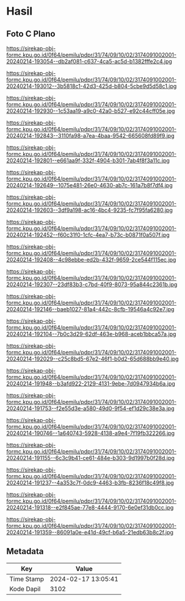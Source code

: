 # Hasil

## Foto C Plano

https://sirekap-obj-formc.kpu.go.id/0f64/pemilu/pdpr/31/74/09/10/02/3174091002001-20240214-193054--db2af081-c637-4ca5-ac5d-b1382fffe2c4.jpg

https://sirekap-obj-formc.kpu.go.id/0f64/pemilu/pdpr/31/74/09/10/02/3174091002001-20240214-193012--3b5818c1-42d3-425d-b804-5cbe9d5d58c1.jpg

https://sirekap-obj-formc.kpu.go.id/0f64/pemilu/pdpr/31/74/09/10/02/3174091002001-20240214-192930--1c53aa19-a9c0-42a0-b527-e92c44cff05e.jpg

https://sirekap-obj-formc.kpu.go.id/0f64/pemilu/pdpr/31/74/09/10/02/3174091002001-20240214-192843--3110fa98-a7ea-4baa-9542-665608fd89f9.jpg

https://sirekap-obj-formc.kpu.go.id/0f64/pemilu/pdpr/31/74/09/10/02/3174091002001-20240214-192801--e661aa9f-332f-4904-b301-7ab4f8f3a11c.jpg

https://sirekap-obj-formc.kpu.go.id/0f64/pemilu/pdpr/31/74/09/10/02/3174091002001-20240214-192649--1075e481-26e0-4630-ab7c-161a7b8f7df4.jpg

https://sirekap-obj-formc.kpu.go.id/0f64/pemilu/pdpr/31/74/09/10/02/3174091002001-20240214-192603--3df9a198-ac16-4bc4-9235-fc7f95fa6280.jpg

https://sirekap-obj-formc.kpu.go.id/0f64/pemilu/pdpr/31/74/09/10/02/3174091002001-20240214-192452--f60c31f0-1cfc-4ea7-b73c-b0871f0a507f.jpg

https://sirekap-obj-formc.kpu.go.id/0f64/pemilu/pdpr/31/74/09/10/02/3174091002001-20240214-192408--4c98ebbe-ed2b-432f-9659-2ce544f115ec.jpg

https://sirekap-obj-formc.kpu.go.id/0f64/pemilu/pdpr/31/74/09/10/02/3174091002001-20240214-192307--23df83b3-c7bd-40f9-8073-95a844c2361b.jpg

https://sirekap-obj-formc.kpu.go.id/0f64/pemilu/pdpr/31/74/09/10/02/3174091002001-20240214-192146--baeb1027-81a4-442c-8cfb-19546a4c92e7.jpg

https://sirekap-obj-formc.kpu.go.id/0f64/pemilu/pdpr/31/74/09/10/02/3174091002001-20240214-192104--7b0c3d29-62df-463e-b968-aceb1bbca57a.jpg

https://sirekap-obj-formc.kpu.go.id/0f64/pemilu/pdpr/31/74/09/10/02/3174091002001-20240214-192029--c25c8bd5-67e2-46f1-b0d2-65d688bb9e40.jpg

https://sirekap-obj-formc.kpu.go.id/0f64/pemilu/pdpr/31/74/09/10/02/3174091002001-20240214-191948--b3afd922-2129-4131-9ebe-7d0947934b6a.jpg

https://sirekap-obj-formc.kpu.go.id/0f64/pemilu/pdpr/31/74/09/10/02/3174091002001-20240214-191753--f2e55d3e-a580-49d0-9f54-ef1d29c38e3a.jpg

https://sirekap-obj-formc.kpu.go.id/0f64/pemilu/pdpr/31/74/09/10/02/3174091002001-20240214-190746--1a640743-5928-4138-a9e4-7f19fb322266.jpg

https://sirekap-obj-formc.kpu.go.id/0f64/pemilu/pdpr/31/74/09/10/02/3174091002001-20240214-191155--6c3c9b41-ce61-484e-b303-9d1997b0f28d.jpg

https://sirekap-obj-formc.kpu.go.id/0f64/pemilu/pdpr/31/74/09/10/02/3174091002001-20240214-191237--4a353c7f-0dc9-4463-b3fb-8236f18c49f8.jpg

https://sirekap-obj-formc.kpu.go.id/0f64/pemilu/pdpr/31/74/09/10/02/3174091002001-20240214-191318--e2f845ae-77e8-4444-9170-6e0ef31db0cc.jpg

https://sirekap-obj-formc.kpu.go.id/0f64/pemilu/pdpr/31/74/09/10/02/3174091002001-20240214-191359--86091a0e-e41d-49cf-b6a5-21edb63b8c2f.jpg


## Metadata

| Key        | Value               |
| ---------- | ------------------- |
| Time Stamp | 2024-02-17 13:05:41 |
| Kode Dapil | 3102                |



